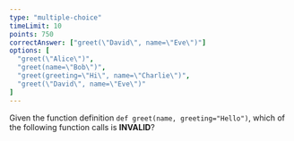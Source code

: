 ```yaml
---
type: "multiple-choice"
timeLimit: 10
points: 750
correctAnswer: ["greet(\"David\", name=\"Eve\")"]
options: [
  "greet(\"Alice\")",
  "greet(name=\"Bob\")",
  "greet(greeting=\"Hi\", name=\"Charlie\")",
  "greet(\"David\", name=\"Eve\")"
]
---
```


Given the function definition `def greet(name, greeting="Hello")`, which of the following function calls is **INVALID**?
